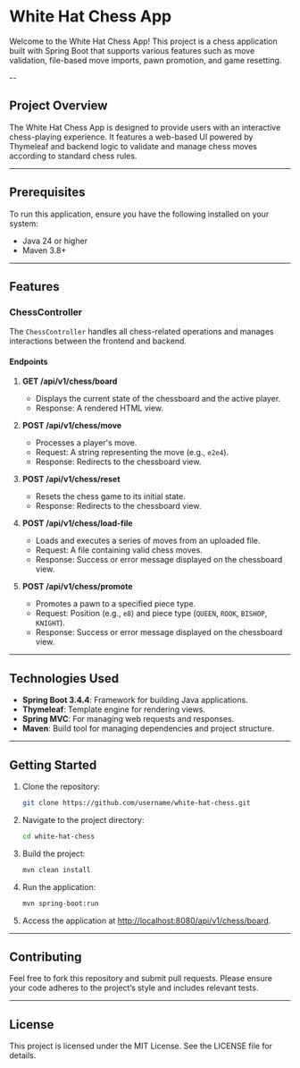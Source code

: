 # White Hat Chess App

Welcome to the White Hat Chess App! This project is a chess application built with Spring Boot that supports various features such as move validation, file-based move imports, pawn promotion, and game resetting.

--

## Project Overview

The White Hat Chess App is designed to provide users with an interactive chess-playing experience. It features a web-based UI powered by Thymeleaf and backend logic to validate and manage chess moves according to standard chess rules.

---

## Prerequisites

To run this application, ensure you have the following installed on your system:

* Java 24 or higher
* Maven 3.8+

---

## Features

### ChessController

The `ChessController` handles all chess-related operations and manages interactions between the frontend and backend.

#### Endpoints

1. **GET /api/v1/chess/board**

   * Displays the current state of the chessboard and the active player.
   * Response: A rendered HTML view.

2. **POST /api/v1/chess/move**

   * Processes a player's move.
   * Request: A string representing the move (e.g., `e2e4`).
   * Response: Redirects to the chessboard view.

3. **POST /api/v1/chess/reset**

   * Resets the chess game to its initial state.
   * Response: Redirects to the chessboard view.

4. **POST /api/v1/chess/load-file**

   * Loads and executes a series of moves from an uploaded file.
   * Request: A file containing valid chess moves.
   * Response: Success or error message displayed on the chessboard view.

5. **POST /api/v1/chess/promote**

   * Promotes a pawn to a specified piece type.
   * Request: Position (e.g., `e8`) and piece type (`QUEEN`, `ROOK`, `BISHOP`, `KNIGHT`).
   * Response: Success or error message displayed on the chessboard view.

---

## Technologies Used

* **Spring Boot 3.4.4**: Framework for building Java applications.
* **Thymeleaf**: Template engine for rendering views.
* **Spring MVC**: For managing web requests and responses.
* **Maven**: Build tool for managing dependencies and project structure.

---

## Getting Started

1. Clone the repository:

   ```bash
   git clone https://github.com/username/white-hat-chess.git
   ```
2. Navigate to the project directory:

   ```bash
   cd white-hat-chess
   ```
3. Build the project:

   ```bash
   mvn clean install
   ```
4. Run the application:

   ```bash
   mvn spring-boot:run
   ```
5. Access the application at [http://localhost:8080/api/v1/chess/board](http://localhost:8080/api/v1/chess/board).

---

## Contributing

Feel free to fork this repository and submit pull requests. Please ensure your code adheres to the project’s style and includes relevant tests.

---

## License

This project is licensed under the MIT License. See the LICENSE file for details.

